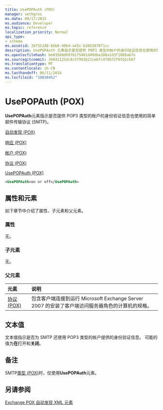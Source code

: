 ```yaml
---
title: UsePOPAuth (POX)
manager: sethgros
ms.date: 09/17/2015
ms.audience: Developer
ms.topic: reference
localization_priority: Normal
api_type:
- schema
ms.assetid: 28f552d8-6bb8-49b4-a45c-b2053670f1cc
description: UsePOPAuth 元素指示是否提供 POP3 类型的帐户的身份验证信息也使用的简单邮件传输协议 (SMTP)。
ms.openlocfilehash: be03568d697b1f5461d49dba388a1d3f1008a67e
ms.sourcegitcommit: 34041125dc8c5f993b21cebfc4f8b72f0fd2cb6f
ms.translationtype: MT
ms.contentlocale: zh-CN
ms.lasthandoff: 06/11/2018
ms.locfileid: "19838452"
---
```

# <a name="usepopauth-pox"></a>UsePOPAuth (POX)

**UsePOPAuth**元素指示是否提供 POP3 类型的帐户的身份验证信息也使用的简单邮件传输协议 (SMTP)。 
  
[自动发现 (POX)](autodiscover-pox.md)
  
[响应 (POX)](response-pox.md)
  
[帐户 (POX)](account-pox.md)
  
[协议 (POX)](protocol-pox.md)
  
[UsePOPAuth (POX)](usepopauth-pox.md)
  
```xml
<UsePOPAuth>on or off</UsePOPAuth>
```

## <a name="attributes-and-elements"></a>属性和元素

如下章节中介绍了属性、子元素和父元素。
  
### <a name="attributes"></a>属性

无。
  
### <a name="child-elements"></a>子元素

无。
  
### <a name="parent-elements"></a>父元素

|**元素**|**说明**|
|:-----|:-----|
|[协议 (POX)](protocol-pox.md) <br/> |包含客户端连接到运行 Microsoft Exchange Server 2007 的安装了客户端访问服务器角色的计算机的规格。  <br/> |
   
## <a name="text-value"></a>文本值

文本值指示是否为 SMTP 还使用 POP3 类型的帐户提供的身份验证信息。 可能的值为**在**打开和**关闭**。
  
## <a name="remarks"></a>备注

SMTP[类型 (POX)](type-pox.md)时，仅使用**UsePOPAuth**元素。 
  
## <a name="see-also"></a>另请参阅



[Exchange POX 自动发现 XML 元素](pox-autodiscover-xml-elements-for-exchange.md)

